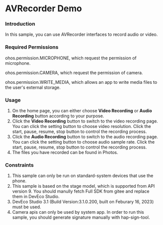 #  AVRecorder Demo

###  Introduction

In this sample, you can use AVRecorder interfaces to record audio or video.

### Required Permissions

ohos.permission.MICROPHONE, which request the permission of microphone.

ohos.permission.CAMERA, which request the permission of camera.

ohos.permission.WRITE_MEDIA, which allows an app to write media files to the user's external storage.

### Usage

1. On the home page, you can either choose **Video Recording** or **Audio Recording** button according to your purpose.
2. Click the **Video Recording** button to switch to the video recording page.  You can click the setting button to choose video resolution. Click the start, pause, resume, stop button to control the recording process.
3. Click the **Audio Recording** button to switch to the audio recording page. You can click the setting button to choose audio sample rate. Click the start, pause, resume, stop button to control the recording process.
4. The files you have recorded can be found in Photos.

### Constraints

1. This sample can only be run on standard-system devices that use the phone.
2. This sample is based on the stage model, which is supported from API version 9. You should manully fetch Full SDK from gitee and replace them in DevEco Studio.
3. DevEco Studio 3.1 (Build Version:3.1.0.200, built on Feburary 16, 2023) must be used.
3. Camera apis can only be used by system app. In order to run this sample,  you should generate signature manually with hap-sign-tool.

